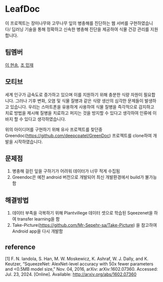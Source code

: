 # LeafDoc
이 프로젝트는 장미나무와 고무나무 잎의 병충해를 진단하는 웹 서버를 구현하였습니다/ 딥러닝 기술을 통해 정확하고 신속한 병충해 진단을 제공하여 식물 건강 관리를 지원합니다.

## 팀멤버
[이 현송](http://github.com/gfg), [조 민재](https://github.com/clamix)

## 모티브
세계 인구가 급속도로 증가하고 있으며 이를 지원하기 위해 충분한 식량 자원이 필요합니다. 그러나 기후 변화, 오염 및 식물 질병과 같은 식량 생산의 심각한 문제들이 발생하고 있습니다. 우리는 스마트폰을 유용하게 사용하여 식물 질병을 즉각적으로 감지하고 치료 방법을 제시해 질병을 치료하고 퍼지는 것을 방지할 수 있다고 생각하여 인류에 이바지 할 수 있다고 생각하였습니다. 

위의 아이디어를 구현하기 위해 유사 프로젝트를 찾던중 
Greendoc(https://github.com/deepcpatel/GreenDoc) 프로젝트를 clone하여 개발을 시작하였습니다.

## 문제점
1. 병충해 걸린 잎을 구하기가 어려워 데이터가 너무 적게 수집됨
2. Greendoc은 예전 android 버전으로 개발되어 최신 개발환경에서 build가 불가능함

## 해결방법
1. 데이터 부족을 극복하기 위해 Plantvillege 데이터 셋으로 학습된 Sqeezenet을 하여 transfer learning을 함
2. Take-Picture(https://github.com/Mr-Sepehr-sa/Take-Picture) 을 참고하여 Android app을 다시 개발함

## reference
[1] F. N. Iandola, S. Han, M. W. Moskewicz, K. Ashraf, W. J. Dally, and K. Keutzer, “SqueezeNet: AlexNet-level accuracy with 50x fewer parameters and <0.5MB model size,” Nov. 04, 2016, arXiv: arXiv:1602.07360. Accessed: Jul. 23, 2024. [Online]. Available: http://arxiv.org/abs/1602.07360

